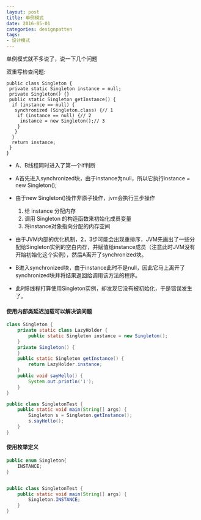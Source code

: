 ```yaml
---
layout: post
title: 单例模式
date: 2016-05-01
categories: designpatten
tags:
- 设计模式
---
```


单例模式就不多说了，说一下几个问题

双重写检查问题:

```
public class Singleton {  
 private static Singleton instance = null;  
 private Singleton() {}  
 public static Singleton getInstance() {  
  if (instance == null) {  
   synchronized (Singleton.class) {// 1  
    if (instance == null) {// 2  
     instance = new Singleton();// 3  
    }  
   }  
  }  
  return instance;  
 }  
}  
```
- A、B线程同时进入了第一个if判断
- A首先进入synchronized块，由于instance为null，所以它执行instance = new Singleton();
- 由于new Singleton()操作非原子操作，jvm会执行三步操作
  1. 给 instance 分配内存
  2. 调用 Singleton 的构造函数来初始化成员变量
  3. 将instance对象指向分配的内存空间

- 由于JVM内部的优化机制，2，3步可能会出现重排序，JVM先画出了一些分配给Singleton实例的空白内存，并赋值给instance成员（注意此时JVM没有开始初始化这个实例），然后A离开了synchronized块。
- B进入synchronized块，由于instance此时不是null，因此它马上离开了synchronized块并将结果返回给调用该方法的程序。
- 此时B线程打算使用Singleton实例，却发现它没有被初始化，于是错误发生了。


#### 使用内部类延迟加载可以解决该问题

``` java
class Singleton {
    private static class LazyHolder {
        public static Singleton instance = new Singleton();
    }
    private Singleton() {
    }
    public static Singleton getInstance() {
        return LazyHolder.instance;
    }
    public void sayHello() {
        System.out.println('1');
    }
}

public class SingletonTest {
    public static void main(String[] args) {
        Singleton s = Singleton.getInstance();
        s.sayHello();
    }
}
```

#### 使用枚举定义

``` java
public enum Singleton{
    INSTANCE;
}


public class SingletonTest {
    public static void main(String[] args) {
        Singleton.INSTANCE;
    }
}
```
